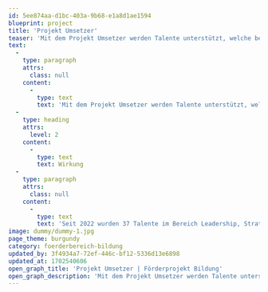 ```yaml
---
id: 5ee874aa-d1bc-403a-9b68-e1a8d1ae1594
blueprint: project
title: 'Projekt Umsetzer'
teaser: 'Mit dem Projekt Umsetzer werden Talente unterstützt, welche bei einem Start-up oder bei einem KMU tätig sind, und sich im Bereich Führung, Leadership, Strategie oder zukunftsfähige Softskills weiterentwickeln möchten.'
text:
  -
    type: paragraph
    attrs:
      class: null
    content:
      -
        type: text
        text: 'Mit dem Projekt Umsetzer werden Talente unterstützt, welche bei einem Start-up oder bei einem KMU tätig sind, und sich im Bereich Führung, Leadership, Strategie oder zukunftsfähige Softskills weiterentwickeln möchten.'
  -
    type: heading
    attrs:
      level: 2
    content:
      -
        type: text
        text: Wirkung
  -
    type: paragraph
    attrs:
      class: null
    content:
      -
        type: text
        text: 'Seit 2022 wurden 37 Talente im Bereich Leadership, Strategie und zukunftsfähige Skills individuell gefördert und somit beim Schritt ins nächste Berufslevel unterstützt. Der Beitrag der Mihm Foundation zu einer hochkarätigen Ausbildung führt dazu, dass die Zahl der qualifizierten Jugendlichen und jungen Erwachsenen aller sozioökonomischer Hintergründe zunimmt. Dieses Engagement schenkt auf das SDG 4.4 ein. Dieses hat zum Ziel, dass die Zahl der Jugendlichen und Erwachsenen bis 2023 wesentlich erhöht wird, die über die entsprechenden Qualifikationen einschliesslich fachlicher und beruflicher Qualifikationen für eine Beschäftigung und Unternehmertum verfügen.'
image: dummy/dummy-1.jpg
page_theme: burgundy
category: foerderbereich-bildung
updated_by: 3f4934a7-72ef-446c-bf12-5336d13e6898
updated_at: 1702540606
open_graph_title: 'Projekt Umsetzer | Förderprojekt Bildung'
open_graph_description: 'Mit dem Projekt Umsetzer werden Talente unterstützt, welche bei einem Start-up oder bei einem KMU tätig sind, und sich im Bereich Führung, Leadership, Strategie oder zukunftsfähige Softskills weiterentwickeln möchten.'
---
```

